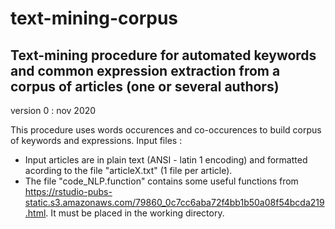 # text-mining-corpus
Text-mining procedure for automated keywords and common expression extraction from a corpus of articles (one or several authors)
--------------------------------------------------------------------------------------------------------------------------------
version 0 : nov 2020

This procedure uses words occurences and co-occurences to build corpus of keywords and expressions.
Input files :
- Input articles are in plain text (ANSI - latin 1 encoding) and formatted acording to the file "articleX.txt" (1 file per article).
- The file "code_NLP.function" contains some useful functions from https://rstudio-pubs-static.s3.amazonaws.com/79860_0c7cc6aba72f4bb1b50a08f54bcda219.html. It must be placed in the working directory.
